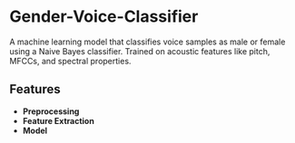 # Gender-Voice-Classifier

A machine learning model that classifies voice samples as male or female using a Naive Bayes classifier. Trained on acoustic features like pitch, MFCCs, and spectral properties.

## Features
- **Preprocessing**
- **Feature Extraction**
-  **Model**

